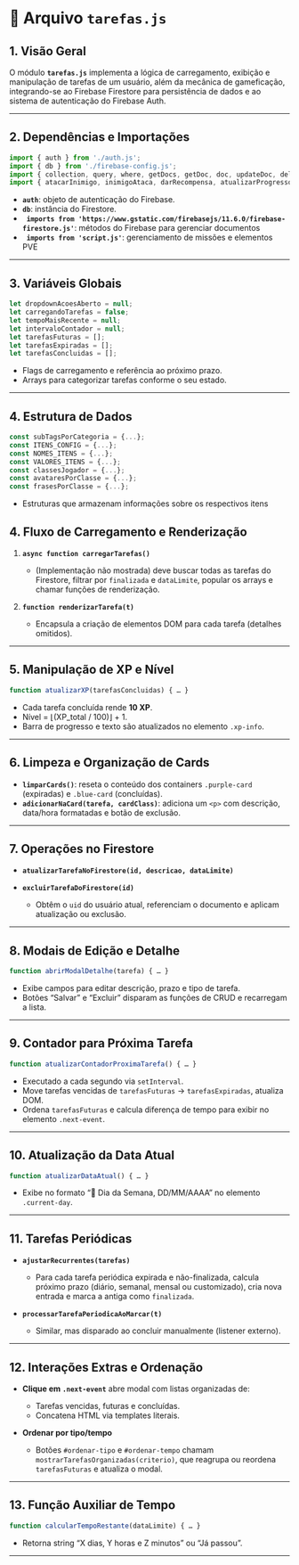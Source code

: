 # 📄 Arquivo `tarefas.js`

## 1. Visão Geral

O módulo **`tarefas.js`** implementa a lógica de carregamento, exibição e manipulação de tarefas de um usuário, além da mecânica de gameficação, integrando-se ao Firebase Firestore para persistência de dados e ao sistema de autenticação do Firebase Auth.

---

## 2. Dependências e Importações

```js
import { auth } from './auth.js';
import { db } from './firebase-config.js';
import { collection, query, where, getDocs, getDoc, doc, updateDoc, deleteDoc, Timestamp, addDoc, increment, arrayUnion, setDoc, serverTimestamp } from 'https://www.gstatic.com/firebasejs/11.6.0/firebase-firestore.js';
import { atacarInimigo, inimigoAtaca, darRecompensa, atualizarProgressoMissoes, mostrarMissoesDiarias } from './script.js';
```

* **`auth`**: objeto de autenticação do Firebase.
* **`db`**: instância do Firestore.
* **` imports from 'https://www.gstatic.com/firebasejs/11.6.0/firebase-firestore.js'`**: métodos do Firebase para gerenciar documentos
* **` imports from 'script.js'`**: gerenciamento de missões e elementos PVE

---

## 3. Variáveis Globais

```js
let dropdownAcoesAberto = null;
let carregandoTarefas = false;
let tempoMaisRecente = null;
let intervaloContador = null;
let tarefasFuturas = [];
let tarefasExpiradas = [];
let tarefasConcluidas = [];
```

* Flags de carregamento e referência ao próximo prazo.
* Arrays para categorizar tarefas conforme o seu estado.
---

## 4. Estrutura de Dados

```js
const subTagsPorCategoria = {...};
const ITENS_CONFIG = {...};
const NOMES_ITENS = {...};
const VALORES_ITENS = {...};
const classesJogador = {...};
const avataresPorClasse = {...};
const frasesPorClasse = {...};
```
* Estruturas que armazenam informações sobre os respectivos itens

## 4. Fluxo de Carregamento e Renderização

1. **`async function carregarTarefas()`**

   * (Implementação não mostrada) deve buscar todas as tarefas do Firestore, filtrar por `finalizada` e `dataLimite`, popular os arrays e chamar funções de renderização.
2. **`function renderizarTarefa(t)`**

   * Encapsula a criação de elementos DOM para cada tarefa (detalhes omitidos).

---

## 5. Manipulação de XP e Nível

```js
function atualizarXP(tarefasConcluidas) { … }
```

* Cada tarefa concluída rende **10 XP**.
* Nível = ⌊(XP\_total / 100)⌋ + 1.
* Barra de progresso e texto são atualizados no elemento `.xp-info`.

---

## 6. Limpeza e Organização de Cards

* **`limparCards()`**: reseta o conteúdo dos containers `.purple-card` (expiradas) e `.blue-card` (concluídas).
* **`adicionarNaCard(tarefa, cardClass)`**: adiciona um `<p>` com descrição, data/hora formatadas e botão de exclusão.

---

## 7. Operações no Firestore

* **`atualizarTarefaNoFirestore(id, descricao, dataLimite)`**
* **`excluirTarefaDoFirestore(id)`**

  * Obtêm o `uid` do usuário atual, referenciam o documento e aplicam atualização ou exclusão.

---

## 8. Modais de Edição e Detalhe

```js
function abrirModalDetalhe(tarefa) { … }
```

* Exibe campos para editar descrição, prazo e tipo de tarefa.
* Botões “Salvar” e “Excluir” disparam as funções de CRUD e recarregam a lista.

---

## 9. Contador para Próxima Tarefa

```js
function atualizarContadorProximaTarefa() { … }
```

* Executado a cada segundo via `setInterval`.
* Move tarefas vencidas de `tarefasFuturas` → `tarefasExpiradas`, atualiza DOM.
* Ordena `tarefasFuturas` e calcula diferença de tempo para exibir no elemento `.next-event`.

---

## 10. Atualização da Data Atual

```js
function atualizarDataAtual() { … }
```

* Exibe no formato “📅 Dia da Semana, DD/MM/AAAA” no elemento `.current-day`.

---

## 11. Tarefas Periódicas

* **`ajustarRecurrentes(tarefas)`**

  * Para cada tarefa periódica expirada e não-finalizada, calcula próximo prazo (diário, semanal, mensal ou customizado), cria nova entrada e marca a antiga como `finalizada`.
* **`processarTarefaPeriodicaAoMarcar(t)`**

  * Similar, mas disparado ao concluir manualmente (listener externo).

---

## 12. Interações Extras e Ordenação

* **Clique em `.next-event`** abre modal com listas organizadas de:

  * Tarefas vencidas, futuras e concluídas.
  * Concatena HTML via templates literais.
* **Ordenar por tipo/tempo**

  * Botões `#ordenar-tipo` e `#ordenar-tempo` chamam `mostrarTarefasOrganizadas(criterio)`, que reagrupa ou reordena `tarefasFuturas` e atualiza o modal.

---

## 13. Função Auxiliar de Tempo

```js
function calcularTempoRestante(dataLimite) { … }
```

* Retorna string “X dias, Y horas e Z minutos” ou “Já passou”.


---

